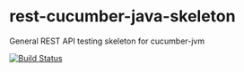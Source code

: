# rest-cucumber-java-skeleton

General REST API testing skeleton for cucumber-jvm

[![Build Status](https://travis-ci.org/mchiareli/rest-cucumber-java-skeleton.svg?branch=master)](https://travis-ci.org/mchiareli/rest-cucumber-java-skeleton)